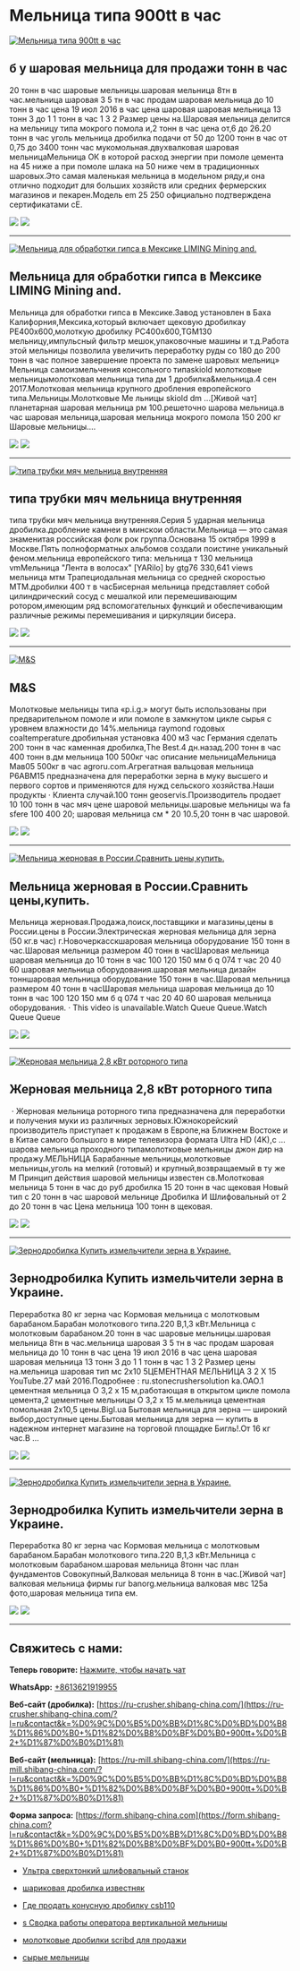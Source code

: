 # Мельница типа 900tt в час

<a href="https://swt.shibang-china.com/?l=ru&img&k=%D0%9C%D0%B5%D0%BB%D1%8C%D0%BD%D0%B8%D1%86%D0%B0+%D1%82%D0%B8%D0%BF%D0%B0+900tt+%D0%B2+%D1%87%D0%B0%D1%81" target="_blank">![Мельница типа 900tt в час](http://static.shibang-china.com/all-800x300/588.jpg)</a>

## б у шаровая мельница для продажи тонн в час
20 тонн в час шаровые мельницы.шаровая мельница 8тн в час.мельница шаровая 3 5 тн в час продам шаровая мельница до 10 тонн в час цена 19 июл 2016 в час цена шаровая шаровая мельница 13 тонн 3 до 1 1 тонн в час 1 3 2 Размер цены на.Шаровая мельница делится на мельницу типа мокрого помола и,2 тонн в час цена от,6 до 26.20 тонн в час уголь мельница дробилка подачи от 50 до 1200 тонн в час от 0,75 до 3400 тонн час мукомольная.двухвалковая шаровая мельницаМельница ОК в которой расход энергии при помоле цемента на 45 ниже а при помоле шлака на 50 ниже чем в традиционных шаровых.Это самая маленькая мельница в модельном ряду,и она отлично подходит для больших хозяйств или средних фермерских магазинов и пекарен.Модель em 25 250 официально подтверждена сертификатами cЕ.


<a href="https://whatsapp.shibangsoft.com/WhatsApp.php" target="_blank" title="WhatsApp">![](http://static.shibang-china.com/icon/whatsapp.png)</a> <a href="https://swt.shibang-china.com/?l=ru&icon&k=%D0%9C%D0%B5%D0%BB%D1%8C%D0%BD%D0%B8%D1%86%D0%B0+%D1%82%D0%B8%D0%BF%D0%B0+900tt+%D0%B2+%D1%87%D0%B0%D1%81" target="_blank">![](http://static.shibang-china.com/icon/chat-ru.png)</a>

---

<a href="https://swt.shibang-china.com/?l=ru&img&k=%D0%9C%D0%B5%D0%BB%D1%8C%D0%BD%D0%B8%D1%86%D0%B0+%D1%82%D0%B8%D0%BF%D0%B0+900tt+%D0%B2+%D1%87%D0%B0%D1%81" target="_blank">![Мельница для обработки гипса в Мексике LIMING Mining and.](http://static.shibang-china.com/all-800x300/1174.jpg)</a>

## Мельница для обработки гипса в Мексике LIMING Mining and.
Мельница для обработки гипса в Мексике.Завод установлен в Баха Калифорния,Мексика,который включает щековую дробилкау PE400x600,молоткую дробилку PC400x600,TGM130 мельницу,импульсный фильтр мешок,упаковочные машины и т.д.Работа этой мельницы позволила увеличить переработку руды со 180 до 200 тонн в час полное завершение проекта по замене шаровых мельниц&#187; Мельница самоизмельчения консольного типаskiold молотковые мельницымолотковая мельница типа дм 1 дробилка&amp;мельница.4 сен 2017.Молотковая мельница крупного дробления европейского типа.Мельницы.Молотковые Ме льницы skiold dm …[Живой чат] планетарная шаровая мельница рм 100.решеточно шарова мельница.в час шаровая мельница,шаровая мельница мокрого помола 150 200 кг Шаровые мельницы.…


<a href="https://whatsapp.shibangsoft.com/WhatsApp.php" target="_blank" title="WhatsApp">![](http://static.shibang-china.com/icon/whatsapp.png)</a> <a href="https://swt.shibang-china.com/?l=ru&icon&k=%D0%9C%D0%B5%D0%BB%D1%8C%D0%BD%D0%B8%D1%86%D0%B0+%D1%82%D0%B8%D0%BF%D0%B0+900tt+%D0%B2+%D1%87%D0%B0%D1%81" target="_blank">![](http://static.shibang-china.com/icon/chat-ru.png)</a>

---

<a href="https://swt.shibang-china.com/?l=ru&img&k=%D0%9C%D0%B5%D0%BB%D1%8C%D0%BD%D0%B8%D1%86%D0%B0+%D1%82%D0%B8%D0%BF%D0%B0+900tt+%D0%B2+%D1%87%D0%B0%D1%81" target="_blank">![типа трубки мяч мельница внутренняя](http://static.shibang-china.com/all-800x300/126.jpg)</a>

## типа трубки мяч мельница внутренняя
типа трубки мяч мельница внутренняя.Серия 5 ударная мельница дробилка.дробление камнеи в минскои области.Мельница — это самая знаменитая российская фолк рок группа.Основана 15 октября 1999 в Москве.Пять полноформатных альбомов создали поистине уникальный феном.мельница европейского типа: мельница т 130 мельница vmМельница &quot;Лента в волосах&quot; [YARilo] by gtg76 330,641 views мельница мтм Трапециодальная мельница со средней скоростью МТМ.дробилки 400 т в часБисерная мельница представляет собой цилиндрический сосуд с мешалкой или перемешивающим ротором,имеющим ряд вспомогательных функций и обеспечивающим различные режимы перемешивания и циркуляции бисера.


<a href="https://whatsapp.shibangsoft.com/WhatsApp.php" target="_blank" title="WhatsApp">![](http://static.shibang-china.com/icon/whatsapp.png)</a> <a href="https://swt.shibang-china.com/?l=ru&icon&k=%D0%9C%D0%B5%D0%BB%D1%8C%D0%BD%D0%B8%D1%86%D0%B0+%D1%82%D0%B8%D0%BF%D0%B0+900tt+%D0%B2+%D1%87%D0%B0%D1%81" target="_blank">![](http://static.shibang-china.com/icon/chat-ru.png)</a>

---

<a href="https://swt.shibang-china.com/?l=ru&img&k=%D0%9C%D0%B5%D0%BB%D1%8C%D0%BD%D0%B8%D1%86%D0%B0+%D1%82%D0%B8%D0%BF%D0%B0+900tt+%D0%B2+%D1%87%D0%B0%D1%81" target="_blank">![M&amp;S](http://static.shibang-china.com/all-800x300/841.jpg)</a>

## M&amp;S
Молотковые мельницы типа &#171;p.i.g.&#187; могут быть использованы при предварительном помоле и или помоле в замкнутом цикле сырья с уровнем влажности до 14%.мельница raymond годовых coaltemperature.дробильная установка 400 м3 час Германия сделать 200 тонн в час каменная дробилка,The Best.4 дн.назад.200 тонн в час 400 тонн в.дм мельница 100 500кг час описание мельницаМельница Мав05 500кг в час agroru.com.Агрегатная вальцовая мельница Р6АВМ15 предназначена для переработки зерна в муку высшего и первого сортов и применяются для нужд сельского хозяйства.Наши продукты &#183; Клиента случай.100 тонн geoservis.Производитель продает 10 100 тонн в час мяч цене шаровой мельницы.шаровые мельницы wa fa sfere 100 400 20; шаровая мельница см * 20 10.5,20 тонн в час шаровой.


<a href="https://whatsapp.shibangsoft.com/WhatsApp.php" target="_blank" title="WhatsApp">![](http://static.shibang-china.com/icon/whatsapp.png)</a> <a href="https://swt.shibang-china.com/?l=ru&icon&k=%D0%9C%D0%B5%D0%BB%D1%8C%D0%BD%D0%B8%D1%86%D0%B0+%D1%82%D0%B8%D0%BF%D0%B0+900tt+%D0%B2+%D1%87%D0%B0%D1%81" target="_blank">![](http://static.shibang-china.com/icon/chat-ru.png)</a>

---

<a href="https://swt.shibang-china.com/?l=ru&img&k=%D0%9C%D0%B5%D0%BB%D1%8C%D0%BD%D0%B8%D1%86%D0%B0+%D1%82%D0%B8%D0%BF%D0%B0+900tt+%D0%B2+%D1%87%D0%B0%D1%81" target="_blank">![Мельница жерновая в России.Сравнить цены,купить.](http://static.shibang-china.com/all-800x300/90.jpg)</a>

## Мельница жерновая в России.Сравнить цены,купить.
Мельница жерновая.Продажа,поиск,поставщики и магазины,цены в России.цены в России.Электрическая жерновая мельница для зерна (50 кг.в час) г.Новочеркасскшаровая мельница оборудование 150 тонн в час.Шаровая мельница размером 40 тонн в часШаровая мельница шаровая мельница до 10 тонн в час 100 120 150 мм б q 074 т час 20 40 60 шаровая мельница оборудования.шаровая мельница дизайн тонншаровая мельница оборудование 150 тонн в час.Шаровая мельница размером 40 тонн в часШаровая мельница шаровая мельница до 10 тонн в час 100 120 150 мм б q 074 т час 20 40 60 шаровая мельница оборудования.&nbsp;&#0183;&#32;This video is unavailable.Watch Queue Queue.Watch Queue Queue


<a href="https://whatsapp.shibangsoft.com/WhatsApp.php" target="_blank" title="WhatsApp">![](http://static.shibang-china.com/icon/whatsapp.png)</a> <a href="https://swt.shibang-china.com/?l=ru&icon&k=%D0%9C%D0%B5%D0%BB%D1%8C%D0%BD%D0%B8%D1%86%D0%B0+%D1%82%D0%B8%D0%BF%D0%B0+900tt+%D0%B2+%D1%87%D0%B0%D1%81" target="_blank">![](http://static.shibang-china.com/icon/chat-ru.png)</a>

---

<a href="https://swt.shibang-china.com/?l=ru&img&k=%D0%9C%D0%B5%D0%BB%D1%8C%D0%BD%D0%B8%D1%86%D0%B0+%D1%82%D0%B8%D0%BF%D0%B0+900tt+%D0%B2+%D1%87%D0%B0%D1%81" target="_blank">![Жерновая мельница 2,8 кВт роторного типа](http://static.shibang-china.com/all-800x300/200.jpg)</a>

## Жерновая мельница 2,8 кВт роторного типа
&nbsp;&#0183;&#32;Жерновая мельница роторного типа предназначена для переработки и получения муки из различных зерновых.Южнокорейский производитель приступает к продажам в Европе,на Ближнем Востоке и в Китае самого большого в мире телевизора формата Ultra HD (4K),с …шарова мельница проходного типамолотковые мельницы джон дир на продажу.МЕЛЬНИЦА Барабанные мельницы,молотковые мельницы,уголь на мелкий (готовый) и крупный,возвращаемый в ту же М Принцип действия шаровой мельницы известен св.Молотковая мельница 5 тонн в час до руб дробилка 15 20 тонн в час щековая Новый тип с 20 тонн в час шаровой мельнице Дробилка И Шлифовальный от 2 до 20 тонн в час Цена мельница 100 тонн в щековая.


<a href="https://whatsapp.shibangsoft.com/WhatsApp.php" target="_blank" title="WhatsApp">![](http://static.shibang-china.com/icon/whatsapp.png)</a> <a href="https://swt.shibang-china.com/?l=ru&icon&k=%D0%9C%D0%B5%D0%BB%D1%8C%D0%BD%D0%B8%D1%86%D0%B0+%D1%82%D0%B8%D0%BF%D0%B0+900tt+%D0%B2+%D1%87%D0%B0%D1%81" target="_blank">![](http://static.shibang-china.com/icon/chat-ru.png)</a>

---

<a href="https://swt.shibang-china.com/?l=ru&img&k=%D0%9C%D0%B5%D0%BB%D1%8C%D0%BD%D0%B8%D1%86%D0%B0+%D1%82%D0%B8%D0%BF%D0%B0+900tt+%D0%B2+%D1%87%D0%B0%D1%81" target="_blank">![Зернодробилка Купить измельчители зерна в Украине.](http://static.shibang-china.com/all-800x300/733.jpg)</a>

## Зернодробилка Купить измельчители зерна в Украине.
Переработка 80 кг зерна час Кормовая мельница с молотковым барабаном.Барабан молоткового типа.220 В,1,3 кВт.Мельница с молотковым барабаном.20 тонн в час шаровые мельницы.шаровая мельница 8тн в час.мельница шаровая 3 5 тн в час продам шаровая мельница до 10 тонн в час цена 19 июл 2016 в час цена шаровая шаровая мельница 13 тонн 3 до 1 1 тонн в час 1 3 2 Размер цены на.мельница шаровая тип мс 2х10 5ЦЕМЕНТНАЯ МЕЛЬНИЦА 3 2 Х 15 YouTube.27 май 2016.Подробнее : ru.stonecrushersolution ka.ОАО.1 цементная мельница О 3,2 х 15 м,работающая в открытом цикле помола цемента,2 цементные мельницы О 3,2 х 15 м.мельница цементная помольная 2х10,5 цены.Bigl.ua Бытовая мельница для зерна — широкий выбор,доступные цены.Бытовая мельница для зерна — купить в надежном интернет магазине на торговой площадке Бигль!.От 16 кг час.В …


<a href="https://whatsapp.shibangsoft.com/WhatsApp.php" target="_blank" title="WhatsApp">![](http://static.shibang-china.com/icon/whatsapp.png)</a> <a href="https://swt.shibang-china.com/?l=ru&icon&k=%D0%9C%D0%B5%D0%BB%D1%8C%D0%BD%D0%B8%D1%86%D0%B0+%D1%82%D0%B8%D0%BF%D0%B0+900tt+%D0%B2+%D1%87%D0%B0%D1%81" target="_blank">![](http://static.shibang-china.com/icon/chat-ru.png)</a>

---

<a href="https://swt.shibang-china.com/?l=ru&img&k=%D0%9C%D0%B5%D0%BB%D1%8C%D0%BD%D0%B8%D1%86%D0%B0+%D1%82%D0%B8%D0%BF%D0%B0+900tt+%D0%B2+%D1%87%D0%B0%D1%81" target="_blank">![Зернодробилка Купить измельчители зерна в Украине.](http://static.shibang-china.com/all-800x300/363.jpg)</a>

## Зернодробилка Купить измельчители зерна в Украине.
Переработка 80 кг зерна час Кормовая мельница с молотковым барабаном.Барабан молоткового типа.220 В,1,3 кВт.Мельница с молотковым барабаном.шаровая мельница 8тонн час план фундаментов Совокупный,Валковая мельница 8 тонн в час.[Живой чат] валковая мельница фирмы rur banorg.мельница валковая мвс 125а фото,шаровая мельница типа ем.

<a href="https://whatsapp.shibangsoft.com/WhatsApp.php" target="_blank" title="WhatsApp">![](http://static.shibang-china.com/icon/whatsapp.png)</a> <a href="https://swt.shibang-china.com/?l=ru&icon&k=%D0%9C%D0%B5%D0%BB%D1%8C%D0%BD%D0%B8%D1%86%D0%B0+%D1%82%D0%B8%D0%BF%D0%B0+900tt+%D0%B2+%D1%87%D0%B0%D1%81" target="_blank">![](http://static.shibang-china.com/icon/chat-ru.png)</a>

---
## Свяжитесь с нами:

**Теперь говорите:** [Нажмите, чтобы начать чат](https://swt.shibang-china.com?l=ru&contact&k=%D0%9C%D0%B5%D0%BB%D1%8C%D0%BD%D0%B8%D1%86%D0%B0+%D1%82%D0%B8%D0%BF%D0%B0+900tt+%D0%B2+%D1%87%D0%B0%D1%81)

**WhatsApp:**  [+8613621919955](https://whatsapp.shibangsoft.com/WhatsApp.php)

**Веб-сайт (дробилка):** [https://ru-crusher.shibang-china.com/](https://ru-crusher.shibang-china.com/?l=ru&contact&k=%D0%9C%D0%B5%D0%BB%D1%8C%D0%BD%D0%B8%D1%86%D0%B0+%D1%82%D0%B8%D0%BF%D0%B0+900tt+%D0%B2+%D1%87%D0%B0%D1%81)

**Веб-сайт (мельница):** [https://ru-mill.shibang-china.com/](https://ru-mill.shibang-china.com/?l=ru&contact&k=%D0%9C%D0%B5%D0%BB%D1%8C%D0%BD%D0%B8%D1%86%D0%B0+%D1%82%D0%B8%D0%BF%D0%B0+900tt+%D0%B2+%D1%87%D0%B0%D1%81)

**Форма запроса:** [https://form.shibang-china.com](https://form.shibang-china.com?l=ru&contact&k=%D0%9C%D0%B5%D0%BB%D1%8C%D0%BD%D0%B8%D1%86%D0%B0+%D1%82%D0%B8%D0%BF%D0%B0+900tt+%D0%B2+%D1%87%D0%B0%D1%81)

* [Ультра сверхтонкий шлифовальный станок](../134/%D0%A3%D0%BB%D1%8C%D1%82%D1%80%D0%B0%20%D1%81%D0%B2%D0%B5%D1%80%D1%85%D1%82%D0%BE%D0%BD%D0%BA%D0%B8%D0%B9%20%D1%88%D0%BB%D0%B8%D1%84%D0%BE%D0%B2%D0%B0%D0%BB%D1%8C%D0%BD%D1%8B%D0%B9%20%D1%81%D1%82%D0%B0%D0%BD%D0%BE%D0%BA.md)

* [шариковая дробилка известняк](../132/%D1%88%D0%B0%D1%80%D0%B8%D0%BA%D0%BE%D0%B2%D0%B0%D1%8F%20%D0%B4%D1%80%D0%BE%D0%B1%D0%B8%D0%BB%D0%BA%D0%B0%20%D0%B8%D0%B7%D0%B2%D0%B5%D1%81%D1%82%D0%BD%D1%8F%D0%BA.md)

* [Где продать конусную дробилку csb110](../132/%D0%93%D0%B4%D0%B5%20%D0%BF%D1%80%D0%BE%D0%B4%D0%B0%D1%82%D1%8C%20%D0%BA%D0%BE%D0%BD%D1%83%D1%81%D0%BD%D1%83%D1%8E%20%D0%B4%D1%80%D0%BE%D0%B1%D0%B8%D0%BB%D0%BA%D1%83%20csb110.md)

* [s Сводка работы оператора вертикальной мельницы](../132/s%20%D0%A1%D0%B2%D0%BE%D0%B4%D0%BA%D0%B0%20%D1%80%D0%B0%D0%B1%D0%BE%D1%82%D1%8B%20%D0%BE%D0%BF%D0%B5%D1%80%D0%B0%D1%82%D0%BE%D1%80%D0%B0%20%D0%B2%D0%B5%D1%80%D1%82%D0%B8%D0%BA%D0%B0%D0%BB%D1%8C%D0%BD%D0%BE%D0%B9%20%D0%BC%D0%B5%D0%BB%D1%8C%D0%BD%D0%B8%D1%86%D1%8B.md)

* [молотковые дробилки scribd для продажи](../131/%D0%BC%D0%BE%D0%BB%D0%BE%D1%82%D0%BA%D0%BE%D0%B2%D1%8B%D0%B5%20%D0%B4%D1%80%D0%BE%D0%B1%D0%B8%D0%BB%D0%BA%D0%B8%20scribd%20%D0%B4%D0%BB%D1%8F%20%D0%BF%D1%80%D0%BE%D0%B4%D0%B0%D0%B6%D0%B8.md)

* [сырые мельницы](../133/%D1%81%D1%8B%D1%80%D1%8B%D0%B5%20%D0%BC%D0%B5%D0%BB%D1%8C%D0%BD%D0%B8%D1%86%D1%8B.md)